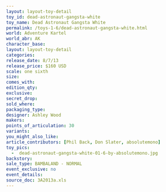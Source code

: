 ```yaml
---
layout: layout-toy-detail 
toy_id: dead-astronaut-gangsta-white
toy_name: Dead Astronaut Gangsta White
permalink: /toys-1-6/dead-astronaut-gangsta-white.html
world: Adventure Kartel
world_abr: AK
character_base: 
layout: layout-toy-detail
categories: 
release_date: 8/7/13
release_price: $160 USD
scale: one sixth
size: 
comes_with: 
edition_qty: 
exclusive: 
secret_drop: 
sold_where: 
packaging_type: 
designer: Ashley Wood
makers: 
points_of_articulation: 30
variants: 
you_might_also_like: 
article_contributors: [Phil Back, Don Slater, absolutemono]
toy_pics: 
  -  dead-astronaut-gangsta-white-01-6-by-absolutemono.jpg
backstory: 
sale_type: BAMBALAND - NORMAL
event_exclusive: no
event_details: 
source_doc: 3A2013a.xls
---
```

